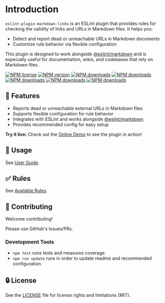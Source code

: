 # Introduction

`eslint-plugin-markdown-links` is an ESLint plugin that provides rules for checking the validity of links and URLs in Markdown files. It helps you:

- Detect and report dead or unreachable URLs in Markdown documents
- Customize rule behavior via flexible configuration

This plugin is designed to work alongside [@eslint/markdown] and is especially useful for documentation, wikis, and codebases that rely on Markdown files.

[![NPM license](https://img.shields.io/npm/l/eslint-plugin-markdown-links.svg)][npm-package]
[![NPM version](https://img.shields.io/npm/v/eslint-plugin-markdown-links.svg)][npm-package]
[![NPM downloads](https://img.shields.io/badge/dynamic/json.svg?label=downloads&colorB=green&suffix=/day&query=$.downloads&uri=https://api.npmjs.org//downloads/point/last-day/eslint-plugin-markdown-links&maxAge=3600)][npmtrends]
[![NPM downloads](https://img.shields.io/npm/dw/eslint-plugin-markdown-links.svg)][npmtrends]
[![NPM downloads](https://img.shields.io/npm/dm/eslint-plugin-markdown-links.svg)][npmtrends]
[![NPM downloads](https://img.shields.io/npm/dy/eslint-plugin-markdown-links.svg)][npmtrends]
[![NPM downloads](https://img.shields.io/npm/dt/eslint-plugin-markdown-links.svg)][npmtrends]

## 📛 Features

- Reports dead or unreachable external URLs in Markdown files
- Supports flexible configuration for rule behavior
- Integrates with ESLint and works alongside [@eslint/markdown]
- Provides recommended config for easy setup

**Try it live:** Check out the [Online Demo](https://eslint-online-playground.netlify.app/#eslint-plugin-markdown-links) to see the plugin in action!

## 📖 Usage

See [User Guide](./user-guide/index.md).

## ✅ Rules

See [Available Rules](./rules/index.md).

<!--DOCS_IGNORE_START-->

## 🍻 Contributing

Welcome contributing!

Please use GitHub's Issues/PRs.

### Development Tools

- `npm test` runs tests and measures coverage.
- `npm run update` runs in order to update readme and recommended configuration.

## 🔒 License

See the [LICENSE](https://github.com/ota-meshi/eslint-plugin-markdown-links/blob/main/LICENSE) file for license rights and limitations (MIT).

[npm-package]: https://www.npmjs.com/package/eslint-plugin-markdown-links
[npmtrends]: http://www.npmtrends.com/eslint-plugin-markdown-links
[@eslint/markdown]: https://github.com/eslint/markdown
